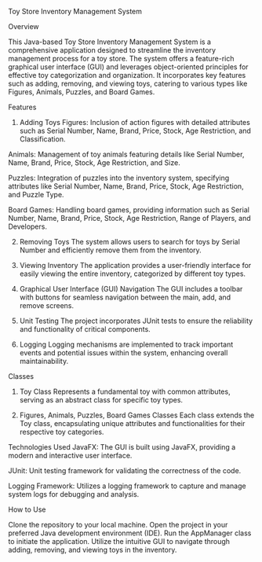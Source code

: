 
Toy Store Inventory Management System

Overview

This Java-based Toy Store Inventory Management System is a comprehensive application designed to streamline the inventory management process for a toy store. The system offers a feature-rich graphical user interface (GUI) and leverages object-oriented principles for effective toy categorization and organization. It incorporates key features such as adding, removing, and viewing toys, catering to various types like Figures, Animals, Puzzles, and Board Games.

Features

1. Adding Toys
Figures: Inclusion of action figures with detailed attributes such as Serial Number, Name, Brand, Price, Stock, Age Restriction, and Classification.

Animals: Management of toy animals featuring details like Serial Number, Name, Brand, Price, Stock, Age Restriction, and Size.

Puzzles: Integration of puzzles into the inventory system, specifying attributes like Serial Number, Name, Brand, Price, Stock, Age Restriction, and Puzzle Type.

Board Games: Handling board games, providing information such as Serial Number, Name, Brand, Price, Stock, Age Restriction, Range of Players, and Developers.

2. Removing Toys
The system allows users to search for toys by Serial Number and efficiently remove them from the inventory.

4. Viewing Inventory
The application provides a user-friendly interface for easily viewing the entire inventory, categorized by different toy types.

6. Graphical User Interface (GUI) Navigation
The GUI includes a toolbar with buttons for seamless navigation between the main, add, and remove screens.

8. Unit Testing
The project incorporates JUnit tests to ensure the reliability and functionality of critical components.

10. Logging
Logging mechanisms are implemented to track important events and potential issues within the system, enhancing overall maintainability.

Classes
1. Toy Class
Represents a fundamental toy with common attributes, serving as an abstract class for specific toy types.

3. Figures, Animals, Puzzles, Board Games Classes
Each class extends the Toy class, encapsulating unique attributes and functionalities for their respective toy categories.

Technologies Used
JavaFX: The GUI is built using JavaFX, providing a modern and interactive user interface.

JUnit: Unit testing framework for validating the correctness of the code.

Logging Framework: Utilizes a logging framework to capture and manage system logs for debugging and analysis.



How to Use

Clone the repository to your local machine.
Open the project in your preferred Java development environment (IDE).
Run the AppManager class to initiate the application.
Utilize the intuitive GUI to navigate through adding, removing, and viewing toys in the inventory.
